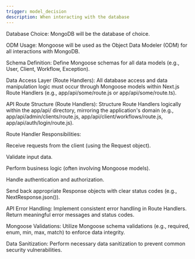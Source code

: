 ```yaml
---
trigger: model_decision
description: When interacting with the database
---
```


Database Choice: MongoDB will be the database of choice.

ODM Usage: Mongoose will be used as the Object Data Modeler (ODM) for all interactions with MongoDB.

Schema Definition: Define Mongoose schemas for all data models (e.g., User, Client, Workflow, Exception).

Data Access Layer (Route Handlers): All database access and data manipulation logic must occur through Mongoose models within Next.js Route Handlers (e.g., app/api/some/route.js or app/api/some/route.ts).

API Route Structure (Route Handlers): Structure Route Handlers logically within the app/api/ directory, mirroring the application's domain (e.g., app/api/admin/clients/route.js, app/api/client/workflows/route.js, app/api/auth/login/route.js).

Route Handler Responsibilities:

Receive requests from the client (using the Request object).

Validate input data.

Perform business logic (often involving Mongoose models).

Handle authentication and authorization.

Send back appropriate Response objects with clear status codes (e.g., NextResponse.json()).

API Error Handling: Implement consistent error handling in Route Handlers. Return meaningful error messages and status codes.

Mongoose Validations: Utilize Mongoose schema validations (e.g., required, enum, min, max, match) to enforce data integrity.

Data Sanitization: Perform necessary data sanitization to prevent common security vulnerabilities.